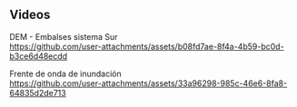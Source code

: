 ## Videos

DEM - Embalses sistema Sur  
https://github.com/user-attachments/assets/b08fd7ae-8f4a-4b59-bc0d-b3ce6d48ecdd

Frente de onda de inundación  
https://github.com/user-attachments/assets/33a96298-985c-46e6-8fa8-64835d2de713


